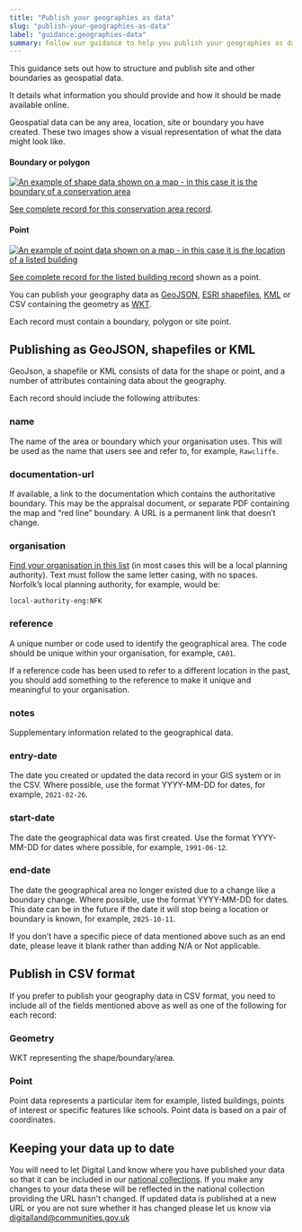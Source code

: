 ```yaml
---
title: "Publish your geographies as data"
slug: "publish-your-geographies-as-data"
label: "guidance:geographies-data"
summary: Follow our guidance to help you publish your geographies as data.
---
```


This guidance sets out how to structure and publish site and other boundaries as geospatial data.

It details what information you should provide and how it should be made available online.

Geospatial data can be any area, location, site or boundary you have created. These two images show a visual representation of what the data might look like.

#### Boundary or polygon

<a href="https://res.cloudinary.com/digital-land/image/upload/v1626864208/digital-land.github.io_conservation-area_stonesfield_btkguo.png" title="Site boundary"><img class="dl-image" src="https://res.cloudinary.com/digital-land/image/upload/v1626864208/digital-land.github.io_conservation-area_stonesfield_btkguo.png" alt="An example of shape data shown on a map - in this case it is the boundary of a conservation area"></a>

[See complete record for this conservation area record](https://digital-land.github.io/conservation-area/local-authority-eng/WOX/48/).

#### Point

<a href="https://res.cloudinary.com/digital-land/image/upload/v1626864208/digital-land.github.io_listed-building_old-vicarage_osox8x.png" title="Site point"><img class="dl-image" src="https://res.cloudinary.com/digital-land/image/upload/v1626864208/digital-land.github.io_listed-building_old-vicarage_osox8x.png" alt="An example of point data shown on a map - in this case it is the location of a listed building"></a>

[See complete record for the listed building record](https://digital-land.github.io/listed-building/1021474/) shown as a point.

You can publish your geography data as [GeoJSON](https://geojson.org/), [ESRI shapefiles](https://www.esri.com/content/dam/esrisites/sitecore-archive/Files/Pdfs/library/whitepapers/pdfs/shapefile.pdf), [KML](https://developers.google.com/kml) or CSV containing the geometry as [WKT](https://www.ogc.org/standards/wkt-crs).

Each record must contain a boundary, polygon or site point.

## Publishing as GeoJSON, shapefiles or KML

GeoJson, a shapefile or KML consists of data for the shape or point, and a number of attributes containing data about the geography.

Each record should include the following attributes:

### name

The name of the area or boundary which your organisation uses. This will be used as the name that users see and refer to, for example, `Rawcliffe`.

### documentation-url

If available, a link to the documentation which contains the authoritative boundary. This may be the appraisal document, or separate PDF containing the map and “red line” boundary. A URL is a permanent link that doesn’t change.


### organisation

[Find your organisation in this list](https://digital-land.github.io/organisation/) (in most cases this will be a local planning authority). Text must follow the same letter casing, with no spaces. Norfolk’s local planning authority, for example, would be:

`local-authority-eng:NFK`

### reference

A unique number or code used to identify the geographical area. The code should be unique within your organisation, for example, `CA01`.

If a reference code has been used to refer to a different location in the past, you should add something to the reference to make it unique and meaningful to your organisation.

### notes

Supplementary information related to the geographical data.

### entry-date

The date you created or updated the data record in your GIS system or in the CSV. Where possible, use the format YYYY-MM-DD for dates, for example, `2021-02-26`.

### start-date

The date the geographical data was first created. Use the format YYYY-MM-DD for dates where possible, for example, `1991-06-12`.

### end-date

The date the geographical area no longer existed due to a change like a boundary change. Where possible, use the format YYYY-MM-DD for dates. This date can be in the future if the date it will stop being a location or boundary is known, for example, `2025-10-11`.

If you don’t have a specific piece of data mentioned above such as an end date, please leave it blank rather than adding N/A or Not applicable.

## Publish in CSV format

If you prefer to publish your geography data in CSV format, you need to include all of the fields mentioned above as well as one of the following for each record:

### Geometry

WKT representing the shape/boundary/area.

### Point

Point data represents a particular item for example, listed buildings, points of interest or specific features like schools. Point data is based on a pair of coordinates.

## Keeping your data up to date

You will need to let Digital Land know where you have published your data so that it can be included in our [national collections](https://digital-land.github.io/dataset/). If you make any changes to your data these will be reflected in the national collection providing the URL hasn't changed. If updated data is published at a new URL or you are not sure whether it has changed please let us know via digitalland@communities.gov.uk